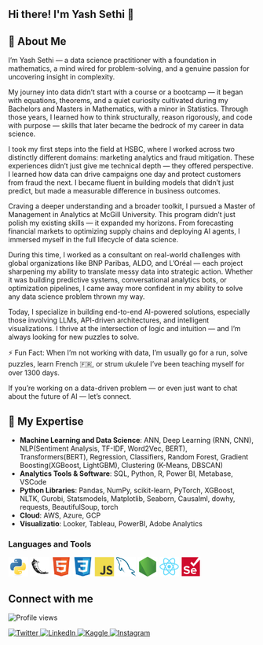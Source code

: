 ## Hi there! I'm Yash Sethi 👋


<!--
**Yashsethi24/Yashsethi24** is a ✨ _special_ ✨ repository because its `README.md` (this file) appears on your GitHub profile.
-->

## 🌱 About Me

I’m Yash Sethi — a data science practitioner with a foundation in mathematics, a mind wired for problem-solving, and a genuine passion for uncovering insight in complexity.

My journey into data didn’t start with a course or a bootcamp — it began with equations, theorems, and a quiet curiosity cultivated during my Bachelors and Masters in Mathematics, with a minor in Statistics. Through those years, I learned how to think structurally, reason rigorously, and code with purpose — skills that later became the bedrock of my career in data science.

I took my first steps into the field at HSBC, where I worked across two distinctly different domains: marketing analytics and fraud mitigation. These experiences didn’t just give me technical depth — they offered perspective. I learned how data can drive campaigns one day and protect customers from fraud the next. I became fluent in building models that didn’t just predict, but made a measurable difference in business outcomes.

Craving a deeper understanding and a broader toolkit, I pursued a Master of Management in Analytics at McGill University. This program didn’t just polish my existing skills — it expanded my horizons. From forecasting financial markets to optimizing supply chains and deploying AI agents, I immersed myself in the full lifecycle of data science.

During this time, I worked as a consultant on real-world challenges with global organizations like BNP Paribas, ALDO, and L’Oréal — each project sharpening my ability to translate messy data into strategic action. Whether it was building predictive systems, conversational analytics bots, or optimization pipelines, I came away more confident in my ability to solve any data science problem thrown my way.

Today, I specialize in building end-to-end AI-powered solutions, especially those involving LLMs, API-driven architectures, and intelligent visualizations. I thrive at the intersection of logic and intuition — and I’m always looking for new puzzles to solve.

⚡ Fun Fact: When I’m not working with data, I’m usually go for a run, solve puzzles, learn French 🇫🇷, or strum ukulele I’ve been teaching myself for over 1300 days.

If you’re working on a data-driven problem — or even just want to chat about the future of AI — let’s connect.

## 🎯 My Expertise
- **Machine Learning and Data Science**: ANN, Deep Learning (RNN, CNN), NLP(Sentiment Analysis, TF-IDF, Word2Vec, BERT), Transformers(BERT), Regression, Classifiers, Random Forest, Gradient Boosting(XGBoost, LightGBM), Clustering (K-Means, DBSCAN)
- **Analytics Tools & Software**: SQL, Python, R, Power BI, Metabase, VSCode   
-	**Python Libraries**: Pandas, NumPy, scikit-learn, PyTorch, XGBoost, NLTK, Gurobi, Statsmodels, Matplotlib, Seaborn, Causalml, dowhy, requests, BeautifulSoup, torch
- **Cloud**: AWS, Azure, GCP
- **Visualizatio**: Looker, Tableau, PowerBI, Adobe Analytics

### Languages and Tools

<p align="left">
  <img src="https://raw.githubusercontent.com/devicons/devicon/master/icons/python/python-original.svg" alt="Python" width="40" height="40"/> 
  <img src="https://raw.githubusercontent.com/devicons/devicon/master/icons/flask/flask-original.svg" alt="Flask" width="40" height="40"/>
  <img src="https://raw.githubusercontent.com/devicons/devicon/master/icons/html5/html5-original.svg" alt="HTML" width="40" height="40"/>
  <img src="https://raw.githubusercontent.com/devicons/devicon/master/icons/css3/css3-original.svg" alt="CSS" width="40" height="40"/>
  <img src="https://raw.githubusercontent.com/devicons/devicon/master/icons/javascript/javascript-original.svg" alt="JavaScript" width="40" height="40"/>
  <img src="https://raw.githubusercontent.com/devicons/devicon/master/icons/mysql/mysql-original.svg" alt="MySQL" width="40" height="40"/>
  <img src="https://raw.githubusercontent.com/devicons/devicon/master/icons/nodejs/nodejs-original.svg" alt="Node.js" width="40" height="40"/>
  <img src="https://raw.githubusercontent.com/devicons/devicon/master/icons/react/react-original.svg" alt="React" width="40" height="40"/>
  <img src="https://raw.githubusercontent.com/devicons/devicon/master/icons/selenium/selenium-original.svg" alt="Selenium" width="40" height="40"/>
</p>


## Connect with me

<!-- Profile Views Badge (using Komarev) -->
![Profile views](https://komarev.com/ghpvc/?username=Yashsethi24&label=Profile%20views&&color=brightgreen&style=flat)

<!-- Social Icons -->
<p align="left">
  <!-- Twitter -->
  <a href="https://twitter.com/sethiyash87" target="_blank">
    <img src="https://cdn.jsdelivr.net/npm/simple-icons@3.2.0/icons/twitter.svg" alt="Twitter" height="30" width="40" />
  </a>
  <!-- LinkedIn -->
  <a href="https://linkedin.com/in/yash-sethi24/" target="_blank">
    <img src="https://cdn.jsdelivr.net/npm/simple-icons@3.2.0/icons/linkedin.svg" alt="LinkedIn" height="30" width="40" />
  </a>
  <!-- Kaggle (if you want it) -->
  <a href="https://kaggle.com/yashsethi24" target="_blank">
    <img src="https://cdn.jsdelivr.net/npm/simple-icons@3.2.0/icons/kaggle.svg" alt="Kaggle" height="30" width="40" />
  </a>
  <!-- Instagram -->
  <a href="https://instagram.com/sethi.yash/" target="_blank">
    <img src="https://cdn.jsdelivr.net/npm/simple-icons@3.2.0/icons/instagram.svg" alt="Instagram" height="30" width="40" />
  </a>
</p>
